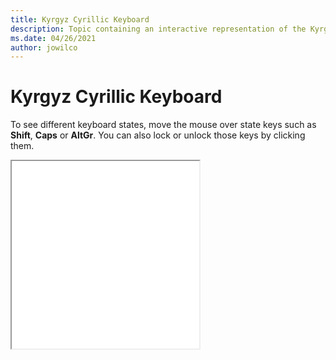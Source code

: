 ```yaml
--- 
title: Kyrgyz Cyrillic Keyboard 
description: Topic containing an interactive representation of the Kyrgyz Cyrillic Keyboard 
ms.date: 04/26/2021 
author: jowilco 
--- 
```

 
# Kyrgyz Cyrillic Keyboard 
 
To see different keyboard states, move the mouse over state keys such as **Shift**, **Caps** or **AltGr**. You can also lock or unlock those keys by clicking them. 
 
<iframe src="kbdkyr.html" height="300"></iframe> 
